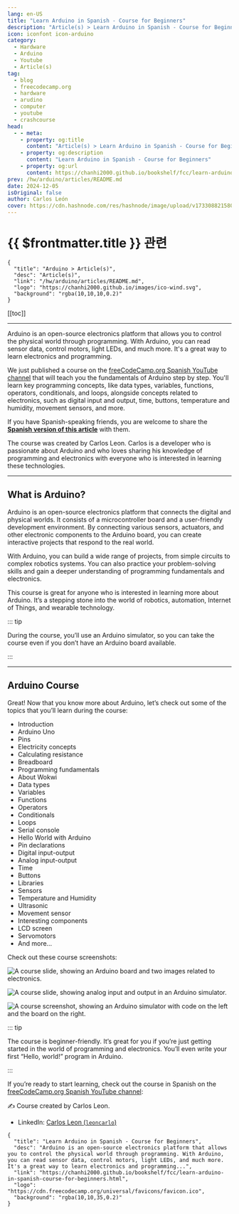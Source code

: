```yaml
---
lang: en-US
title: "Learn Arduino in Spanish - Course for Beginners"
description: "Article(s) > Learn Arduino in Spanish - Course for Beginners"
icon: iconfont icon-arduino
category:
  - Hardware
  - Arduino
  - Youtube
  - Article(s)
tag:
  - blog
  - freecodecamp.org
  - hardware
  - arudino
  - computer
  - youtube
  - crashcourse
head:
  - - meta:
    - property: og:title
      content: "Article(s) > Learn Arduino in Spanish - Course for Beginners"
    - property: og:description
      content: "Learn Arduino in Spanish - Course for Beginners"
    - property: og:url
      content: https://chanhi2000.github.io/bookshelf/fcc/learn-arduino-in-spanish-course-for-beginners.html
prev: /hw/arduino/articles/README.md
date: 2024-12-05
isOriginal: false
author: Carlos León
cover: https://cdn.hashnode.com/res/hashnode/image/upload/v1733088215802/7caee798-7552-4b20-ab4f-41cab4cd24c8.png
---
```


# {{ $frontmatter.title }} 관련

```component VPCard
{
  "title": "Arduino > Article(s)",
  "desc": "Article(s)",
  "link": "/hw/arduino/articles/README.md",
  "logo": "https://chanhi2000.github.io/images/ico-wind.svg",
  "background": "rgba(10,10,10,0.2)"
}
```

[[toc]]

---

<SiteInfo
  name="Learn Arduino in Spanish - Course for Beginners"
  desc="Arduino is an open-source electronics platform that allows you to control the physical world through programming. With Arduino, you can read sensor data, control motors, light LEDs, and much more. It's a great way to learn electronics and programming..."
  url="https://freecodecamp.org/news/learn-arduino-in-spanish-course-for-beginners"
  logo="https://cdn.freecodecamp.org/universal/favicons/favicon.ico"
  preview="https://cdn.hashnode.com/res/hashnode/image/upload/v1733088215802/7caee798-7552-4b20-ab4f-41cab4cd24c8.png"/>

Arduino is an open-source electronics platform that allows you to control the physical world through programming. With Arduino, you can read sensor data, control motors, light LEDs, and much more. It's a great way to learn electronics and programming.

We just published a course on the [<VPIcon icon="fa-brands fa-youtube"/>freeCodeCamp.org Spanish YouTube channel](https://youtube.com/freecodecampespanol) that will teach you the fundamentals of Arduino step by step. You'll learn key programming concepts, like data types, variables, functions, operators, conditionals, and loops, alongside concepts related to electronics, such as digital input and output, time, buttons, temperature and humidity, movement sensors, and more.

If you have Spanish-speaking friends, you are welcome to share the [<VPIcon icon="fa-brands fa-free-code-camp"/>**Spanish version of this article**](https://freecodecamp.org/espanol/news/curso-de-arduino-desde-cero/) with them.

The course was created by Carlos Leon. Carlos is a developer who is passionate about Arduino and who loves sharing his knowledge of programming and electronics with everyone who is interested in learning these technologies.

---

## What is Arduino?

Arduino is an open-source electronics platform that connects the digital and physical worlds. It consists of a microcontroller board and a user-friendly development environment. By connecting various sensors, actuators, and other electronic components to the Arduino board, you can create interactive projects that respond to the real world.

With Arduino, you can build a wide range of projects, from simple circuits to complex robotics systems. You can also practice your problem-solving skills and gain a deeper understanding of programming fundamentals and electronics.

This course is great for anyone who is interested in learning more about Arduino. It’s a stepping stone into the world of robotics, automation, Internet of Things, and wearable technology.

::: tip

During the course, you’ll use an Arduino simulator, so you can take the course even if you don’t have an Arduino board available.

:::

---

## Arduino Course

Great! Now that you know more about Arduino, let’s check out some of the topics that you’ll learn during the course:

- Introduction
- Arduino Uno
- Pins
- Electricity concepts
- Calculating resistance
- Breadboard
- Programming fundamentals
- About Wokwi
- Data types
- Variables
- Functions
- Operators
- Conditionals
- Loops
- Serial console
- Hello World with Arduino
- Pin declarations
- Digital input-output
- Analog input-output
- Time
- Buttons
- Libraries
- Sensors
- Temperature and Humidity
- Ultrasonic
- Movement sensor
- Interesting components
- LCD screen
- Servomotors
- And more…

Check out these course screenshots:

![A course slide, showing an Arduino board and two images related to electronics.](https://cdn.hashnode.com/res/hashnode/image/upload/v1733089419786/cb54cc7c-15aa-446a-8fdd-5ec2fdec542b.png)

![A course slide, showing analog input and output in an Arduino simulator.](https://cdn.hashnode.com/res/hashnode/image/upload/v1733089335855/6e032dae-6fc2-46b6-aa9d-e661cf9b6c3c.png)

![A course screenshot, showing an Arduino simulator with code on the left and the board on the right.](https://cdn.hashnode.com/res/hashnode/image/upload/v1733089362587/b8bf731a-ff26-4c93-8f6f-6699ca202a7b.png)

::: tip

The course is beginner-friendly. It’s great for you if you’re just getting started in the world of programming and electronics. You’ll even write your first “Hello, world!” program in Arduino.

:::

If you’re ready to start learning, check out the course in Spanish on the [<VPIcon icon="fa-brands fa-youtube"/>freeCodeCamp.org Spanish YouTube channel](https://youtube.com/freecodecampespanol):

✍️ Course created by Carlos Leon.

- LinkedIn: [Carlos Leon (<VPIcon icon="fa-brands fa-linkedin"/>`leoncarlo`)](http://linkedin.com/in/leoncarlo/)

<!-- TODO: add ARTICLE CARD -->
```component VPCard
{
  "title": "Learn Arduino in Spanish - Course for Beginners",
  "desc": "Arduino is an open-source electronics platform that allows you to control the physical world through programming. With Arduino, you can read sensor data, control motors, light LEDs, and much more. It's a great way to learn electronics and programming...",
  "link": "https://chanhi2000.github.io/bookshelf/fcc/learn-arduino-in-spanish-course-for-beginners.html",
  "logo": "https://cdn.freecodecamp.org/universal/favicons/favicon.ico",
  "background": "rgba(10,10,35,0.2)"
}
```

